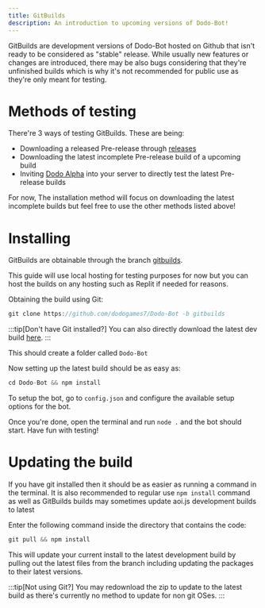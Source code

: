 ```yaml
---
title: GitBuilds
description: An introduction to upcoming versions of Dodo-Bot!
---
```

GitBuilds are development versions of Dodo-Bot hosted on Github that isn't ready to be considered as "stable" release. While usually new features or changes are introduced, there may be also bugs considering that they're unfinished builds which is why it's not recommended for public use as they're only meant for testing.

# Methods of testing
There're 3 ways of testing GitBuilds. These are being:
* Downloading a released Pre-release through [releases](https://github.com/DodoGames7/Dodo-Bot/releases)
* Downloading the latest incomplete Pre-release build of a upcoming build
* Inviting [Dodo Alpha](https://discord.com/api/oauth2/authorize?client_id=970481494797738016&scope=bot+applications.commands&permissions=36032) into your server to directly test the latest Pre-release builds


For now, The installation method will focus on downloading the latest incomplete builds but feel free to use the other methods listed above!

# Installing
GitBuilds are obtainable through the branch [gitbuilds](https://github.com/dodogames7/Dodo-Bot/tree/gitbuilds).

This guide will use local hosting for testing purposes for now but you can host the builds on any hosting such as Replit if needed for reasons.

Obtaining the build using Git:
```js
git clone https://github.com/dodogames7/Dodo-Bot -b gitbuilds
```
:::tip[Don't have Git installed?]
You can also directly download the latest dev build [here](https://github.com/DodoGames7/Dodo-Bot/archive/refs/heads/gitbuilds.zip).
:::

This should create a folder called `Dodo-Bot`

Now setting up the latest build should be as easy as:
```js
cd Dodo-Bot && npm install
```

To setup the bot, go to `config.json` and configure the available setup options for the bot.

Once you're done, open the terminal and run `node .` and the bot should start. Have fun with testing!


# Updating the build
If you have git installed then it should be as easier as running a command in the terminal. It is also recommended to regular use `npm install` command as well as GitBuilds builds may sometimes update aoi.js development builds to latest

Enter the following command inside the directory that contains the code:
```js
git pull && npm install
```

This will update your current install to the latest development build by pulling out the latest files from the branch including updating the packages to their latest versions.

:::tip[Not using Git?]
You may redownload the zip to update to the latest build as there's currently no method to update for non git OSes.
:::